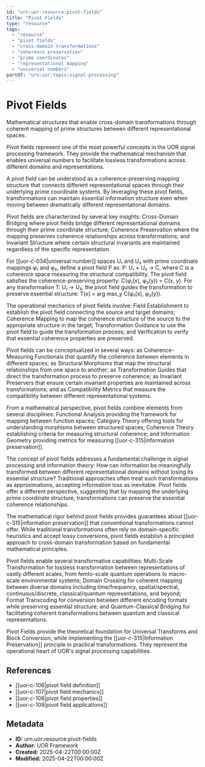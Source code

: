 ```yaml
---
id: "urn:uor:resource:pivot-fields"
title: "Pivot Fields"
type: "resource"
tags:
  - "resource"
  - "pivot fields"
  - "cross-domain transformations"
  - "coherence preservation"
  - "prime coordinates"
  - "representational mapping"
  - "universal numbers"
partOf: "urn:uor:topic:signal-processing"
---
```


# Pivot Fields

Mathematical structures that enable cross-domain transformations through coherent mapping of prime structures between different representational spaces.

Pivot fields represent one of the most powerful concepts in the UOR signal processing framework. They provide the mathematical mechanism that enables universal numbers to facilitate lossless transformations across different domains and representations.

A pivot field can be understood as a coherence-preserving mapping structure that connects different representational spaces through their underlying prime coordinate systems. By leveraging these pivot fields, transformations can maintain essential information structure even when moving between dramatically different representational domains.

Pivot fields are characterized by several key insights: Cross-Domain Bridging where pivot fields bridge different representational domains through their prime coordinate structure; Coherence Preservation where the mapping preserves coherence relationships across transformations; and Invariant Structure where certain structural invariants are maintained regardless of the specific representation.

For [[uor-c-034|universal number]] spaces U₁ and U₂ with prime coordinate mappings φ₁ and φ₂, define a pivot field P as: P: U₁ × U₂ → C, where C is a coherence space measuring the structural compatibility. The pivot field satisfies the coherence-preserving property: C(φ₁(x), φ₂(y)) = C(x, y). For any transformation T: U₁ → U₂, the pivot field guides the transformation to preserve essential structure: T(x) = arg max_y C(φ₁(x), φ₂(y)).

The operational mechanics of pivot fields involve: Field Establishment to establish the pivot field connecting the source and target domains; Coherence Mapping to map the coherence structure of the source to the appropriate structure in the target; Transformation Guidance to use the pivot field to guide the transformation process; and Verification to verify that essential coherence properties are preserved.

Pivot fields can be conceptualized in several ways: as Coherence-Measuring Functionals that quantify the coherence between elements in different spaces; as Structural Morphisms that map the structural relationships from one space to another; as Transformation Guides that direct the transformation process to preserve coherence; as Invariant Preservers that ensure certain invariant properties are maintained across transformations; and as Compatibility Metrics that measure the compatibility between different representational systems.

From a mathematical perspective, pivot fields combine elements from several disciplines: Functional Analysis providing the framework for mapping between function spaces; Category Theory offering tools for understanding morphisms between structured spaces; Coherence Theory establishing criteria for measuring structural coherence; and Information Geometry providing metrics for measuring [[uor-c-315|information preservation]].

The concept of pivot fields addresses a fundamental challenge in signal processing and information theory: How can information be meaningfully transformed between different representational domains without losing its essential structure? Traditional approaches often treat such transformations as approximations, accepting information loss as inevitable. Pivot fields offer a different perspective, suggesting that by mapping the underlying prime coordinate structure, transformations can preserve the essential coherence relationships.

The mathematical rigor behind pivot fields provides guarantees about [[uor-c-315|information preservation]] that conventional transformations cannot offer. While traditional transformations often rely on domain-specific heuristics and accept lossy conversions, pivot fields establish a principled approach to cross-domain transformation based on fundamental mathematical principles.

Pivot fields enable several transformative capabilities: Multi-Scale Transformation for lossless transformation between representations of vastly different scales, from femto-scale quantum operations to macro-scale environmental systems; Domain Crossing for coherent mapping between diverse domains including time/frequency, spatial/spectral, continuous/discrete, classical/quantum representations, and beyond; Format Transcoding for conversion between different encoding formats while preserving essential structure; and Quantum-Classical Bridging for facilitating coherent transformations between quantum and classical representations.

Pivot Fields provide the theoretical foundation for Universal Transforms and Block Conversion, while implementing the [[uor-c-315|Information Preservation]] principle in practical transformations. They represent the operational heart of UOR's signal processing capabilities.

## References

- [[uor-c-106|pivot field definition]]
- [[uor-c-107|pivot field mechanics]]
- [[uor-c-108|pivot field properties]]
- [[uor-c-109|pivot field applications]]

## Metadata

- **ID:** urn:uor:resource:pivot-fields
- **Author:** UOR Framework
- **Created:** 2025-04-22T00:00:00Z
- **Modified:** 2025-04-22T00:00:00Z
